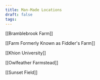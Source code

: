 ```yaml
---
title: Man-Made Locations
draft: false
tags:
---
```


[[Bramblebrook Farm]]

[[Farm Formerly Known as Fiddler's Farm]]

[[Khion University]]

[[Owlfeather Farmstead]]

[[Sunset Field]]